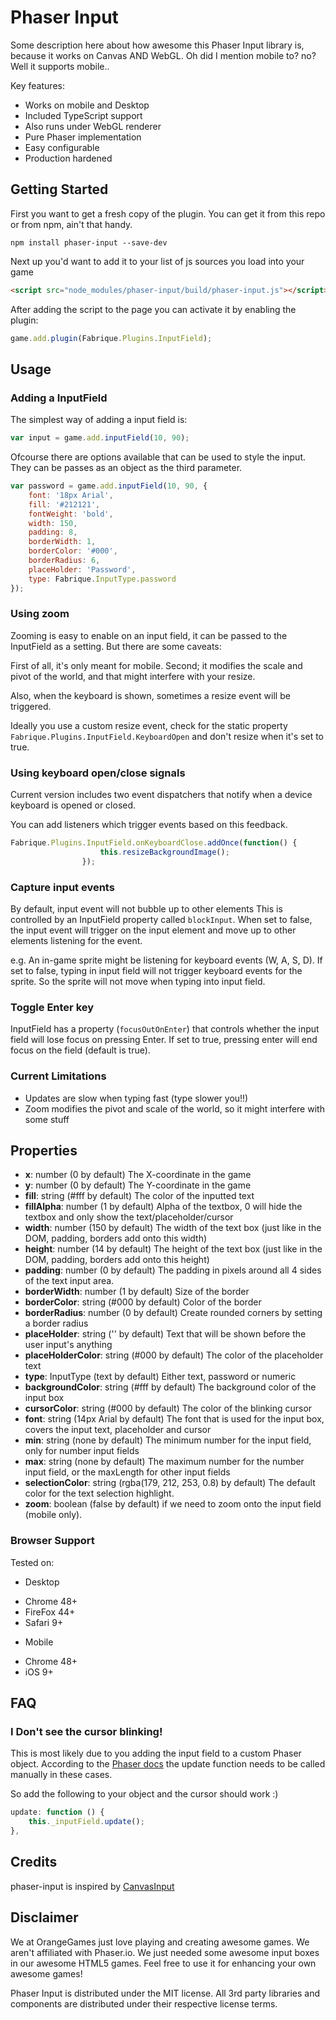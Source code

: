 Phaser Input
============

Some description here about how awesome this Phaser Input library is, because it works on Canvas AND WebGL. Oh did I mention mobile to? no? Well it supports mobile..

Key features:

* Works on mobile and Desktop
* Included TypeScript support
* Also runs under WebGL renderer
* Pure Phaser implementation
* Easy configurable
* Production hardened


Getting Started
---------------
First you want to get a fresh copy of the plugin. You can get it from this repo or from npm, ain't that handy.
```
npm install phaser-input --save-dev
```

Next up you'd want to add it to your list of js sources you load into your game
```html
<script src="node_modules/phaser-input/build/phaser-input.js"></script>
```

After adding the script to the page you can activate it by enabling the plugin:
```javascript
game.add.plugin(Fabrique.Plugins.InputField);
```

Usage
-----
### Adding a InputField
The simplest way of adding a input field is:
```javascript
var input = game.add.inputField(10, 90);
```

Ofcourse there are options available that can be used to style the input. They can be passes as an object as the third parameter.

```javascript
var password = game.add.inputField(10, 90, {
    font: '18px Arial',
    fill: '#212121',
    fontWeight: 'bold',
    width: 150,
    padding: 8,
    borderWidth: 1,
    borderColor: '#000',
    borderRadius: 6,
    placeHolder: 'Password',
    type: Fabrique.InputType.password
});
```
### Using zoom
Zooming is easy to enable on an input field, it can be passed to the InputField as a setting. But there are some caveats:

First of all, it's only meant for mobile. Second; it modifies the scale and pivot of the world, and that might interfere with your resize.

Also, when the keyboard is shown, sometimes a resize event will be triggered.

Ideally you use a custom resize event, check for the static property `Fabrique.Plugins.InputField.KeyboardOpen` and don't resize when it's set to true.

### Using keyboard open/close signals
Current version includes two event dispatchers that notify when a device keyboard is opened or closed.

You can add listeners which trigger events based on this feedback.

```javascript
Fabrique.Plugins.InputField.onKeyboardClose.addOnce(function() {
                    this.resizeBackgroundImage();
                });
```

### Capture input events
By default, input event will not bubble up to other elements
This is controlled by an InputField property called `blockInput`.
When set to false, the input event will trigger on the input element and move up to other elements listening for the event.

e.g. An in-game sprite might be listening for keyboard events (W, A, S, D).
If set to false, typing in input field will not trigger keyboard events for the sprite.
So the sprite will not move when typing into input field.


### Toggle Enter key
InputField has a property (`focusOutOnEnter`) that controls whether the input field will lose focus on pressing Enter.
If set to true, pressing enter will end focus on the field (default is true).


### Current Limitations
 - Updates are slow when typing fast (type slower you!!)
 - Zoom modifies the pivot and scale of the world, so it might interfere with some stuff

## Properties
 - **x**: number (0 by default) The X-coordinate in the game
 - **y**: number (0 by default) The Y-coordinate in the game
 - **fill**: string (#fff by default) The color of the inputted text
 - **fillAlpha**: number (1 by default) Alpha of the textbox, 0 will hide the textbox and only show the text/placeholder/cursor
 - **width**: number (150 by default) The width of the text box (just like in the DOM, padding, borders add onto this width)
 - **height**: number (14 by default) The height of the text box (just like in the DOM, padding, borders add onto this height)
 - **padding**: number (0 by default) The padding in pixels around all 4 sides of the text input area.
 - **borderWidth**: number (1 by default) Size of the border
 - **borderColor**: string (#000 by default) Color of the border
 - **borderRadius**: number (0 by default) Create rounded corners by setting a border radius
 - **placeHolder**: string ('' by default) Text that will be shown before the user input's anything
 - **placeHolderColor**: string (#000 by default) The color of the placeholder text
 - **type**: InputType (text by default) Either text, password or numeric
 - **backgroundColor**: string (#fff  by default) The background color of the input box
 - **cursorColor**: string (#000 by default) The color of the blinking cursor
 - **font**: string (14px Arial by default) The font that is used for the input box, covers the input text, placeholder and cursor
 - **min**: string (none by default) The minimum number for the input field, only for number input fields
 - **max**: string (none by default) The maximum number for the number input field, or the maxLength for other input fields
 - **selectionColor**: string (rgba(179, 212, 253, 0.8) by default) The default color for the text selection highlight.
 - **zoom**: boolean (false by default) if we need to  zoom onto the input field (mobile only).

### Browser Support
Tested on:
 - Desktop
  * Chrome 48+
  * FireFox 44+
  * Safari 9+
 - Mobile
  * Chrome 48+
  * iOS 9+

FAQ
---
### I Don't see the cursor blinking!
This is most likely due to you adding the input field to a custom Phaser object. According to the [Phaser docs](http://phaser.io/docs/2.6.2/Phaser.Sprite.html#update) the update function needs to be called manually in these cases.

So add the following to your object and the cursor should work :)

```javascript
update: function () {
    this._inputField.update();
},
```

Credits
-------
phaser-input is inspired by [CanvasInput](https://github.com/goldfire/CanvasInput)

Disclaimer
----------
We at OrangeGames just love playing and creating awesome games. We aren't affiliated with Phaser.io. We just needed some awesome input boxes in our awesome HTML5 games. Feel free to use it for enhancing your own awesome games!

Phaser Input is distributed under the MIT license. All 3rd party libraries and components are distributed under their
respective license terms.
